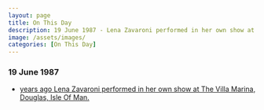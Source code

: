 ```yaml
---
layout: page
title: On This Day
description: 19 June 1987 - Lena Zavaroni performed in her own show at The Villa Marina, Douglas, Isle Of Man.
image: /assets/images/
categories: [On This Day]
---
```


### 19 June 1987
* [<span id="age"></span> years ago Lena Zavaroni performed in her own show at The Villa Marina, Douglas, Isle Of Man.](/theatre/the%20lena%20zavaroni%20show/1987/06/19/the-lena-zavaroni-show.html)

<!-- Script for calculating number of years ago -->
<script>
var dob = '19870619';
var year = Number(dob.substr(0, 4));
var month = Number(dob.substr(4, 2)) - 1;
var day = Number(dob.substr(6, 2));
var today = new Date();
var age = today.getFullYear() - year;
if (today.getMonth() < month || (today.getMonth() == month && today.getDate() < day)) {
age--;
}
document.getElementById("age").innerHTML=age;
</script>

